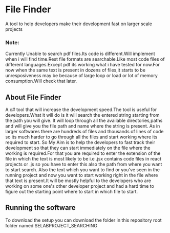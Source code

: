 # File Finder
A tool to help developers make their development fast on larger scale projects

### Note:
Currently Unable to search pdf files.Its code is different.Will implement when i will find time.Rest file formats are searchable.Like most code files of different languages.Except pdf its working what i have tested for now.For now when the same text is present in dozens of files,it starts to be unresposiveness may be because of large loop or load or lot of memory consumption.Will check that later.

## About File Finder
A c# tool that will increase the development speed.The tool is useful for developers.What it will do is it will search the entered string starting from the path you will give. It will loop through all the available directories,paths and will give you the file path and name where the string is present. As in larger softwares there are hundreds of files and thousands of lines of code so its much harder to go through all the files and start working where its required to start. So My Aim is to help the developers to fast track their development so that they can start immediately on the file where the working is required.For that you are required to enter the extension of the file in which the text is most likely to be i.e .jsx contains code files in react projects or .js so you have to enter this also the path from where you want to start search. Also the text which you want to find or you've seen in the running project and now you want to start working right in the file where that text is present.It will be mostly helpful to the developers who are working on some one's other developer project and had a hard time to figure out the starting point where to start in which file to start.

## Running the software
To download the setup you can download the folder in this repository root folder named  SELABPROJECT_SEARCHING 
